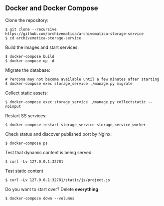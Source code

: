 ## Docker and Docker Compose

Clone the repository:

    $ git clone --recursive https://github.com/archivematica/archivematica-storage-service
    $ cd archivematica-storage-service

Build the images and start services:

    $ docker-compose build
    $ docker-compose up -d

Migrate the database:

    # Percona may not become available until a few minutes after starting
    $ docker-compose exec storage_service ./manage.py migrate

Collect static assets:

    $ docker-compose exec storage_service ./manage.py collectstatic --noinput

Restart SS services:

    $ docker-compose restart storage_service storage_service_worker

Check status and discover published port by Nginx:

    $ docker-compose ps

Test that dynamic content is being served:

    $ curl -Lv 127.0.0.1:32781

Test static content

    $ curl -Lv 127.0.0.1:32781/static/js/project.js

Do you want to start over? Delete **everything**.

    $ docker-compose down --volumes
